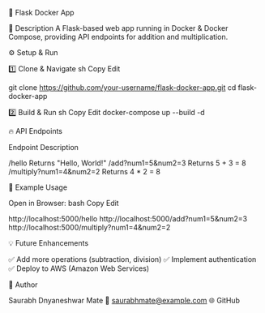🚀 Flask Docker App

📌 Description
A Flask-based web app running in Docker & Docker Compose, providing API endpoints for addition and multiplication.



⚙️ Setup & Run

1️⃣ Clone & Navigate
sh
Copy
Edit

git clone https://github.com/your-username/flask-docker-app.git
cd flask-docker-app

2️⃣ Build & Run
sh
Copy
Edit
docker-compose up --build -d


🔥 API Endpoints

Endpoint	Description

/hello	Returns "Hello, World!"
/add?num1=5&num2=3	Returns 5 + 3 = 8
/multiply?num1=4&num2=2	Returns 4 * 2 = 8


📌 Example Usage

Open in Browser:
bash
Copy
Edit

http://localhost:5000/hello
http://localhost:5000/add?num1=5&num2=3
http://localhost:5000/multiply?num1=4&num2=2


💡 Future Enhancements

✅ Add more operations (subtraction, division)
✅ Implement authentication
✅ Deploy to AWS (Amazon Web Services)



📝 Author

Saurabh Dnyaneshwar Mate
📧 saurabhmate@example.com
🌐 GitHub

